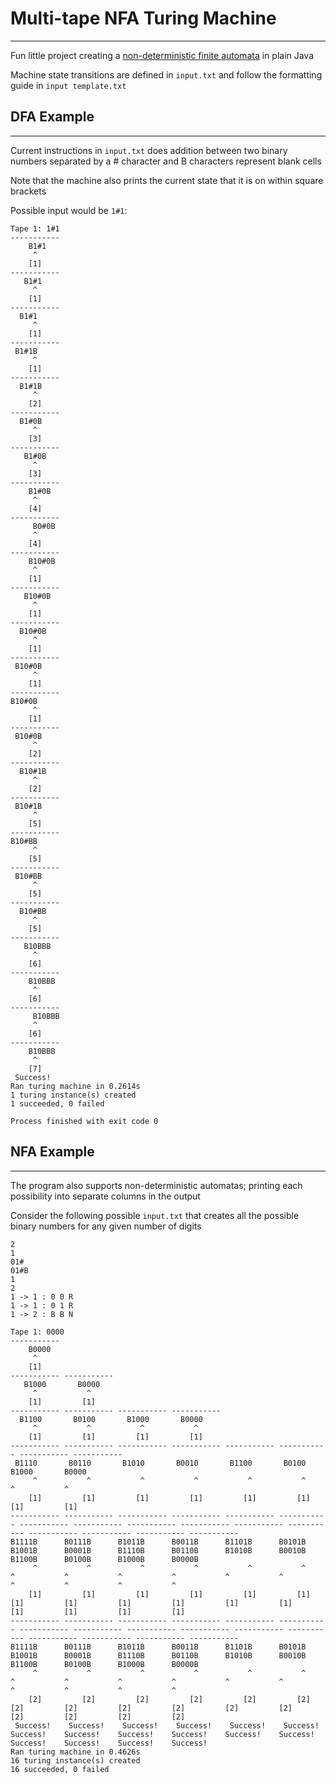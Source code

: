 # Multi-tape NFA Turing Machine
___
Fun little project creating a [non-deterministic finite automata](https://en.wikipedia.org/wiki/Nondeterministic_finite_automaton) in plain Java

Machine state transitions are defined in `input.txt` and follow the formatting guide in `input template.txt`

## DFA Example
___
Current instructions in `input.txt` does addition between two binary numbers separated by a # character and B characters represent blank cells

Note that the machine also prints the current state that it is on within square brackets

Possible input would be `1#1`:
```
Tape 1: 1#1
----------- 
    B1#1    
     ^      
    [1]     
----------- 
   B1#1     
     ^      
    [1]     
----------- 
  B1#1      
     ^      
    [1]     
----------- 
 B1#1B      
     ^      
    [1]     
----------- 
  B1#1B     
     ^      
    [2]     
----------- 
  B1#0B     
     ^      
    [3]     
----------- 
   B1#0B    
     ^      
    [3]     
----------- 
    B1#0B   
     ^      
    [4]     
----------- 
     B0#0B  
     ^      
    [4]     
----------- 
    B10#0B  
     ^      
    [1]     
----------- 
   B10#0B   
     ^      
    [1]     
----------- 
  B10#0B    
     ^      
    [1]     
----------- 
 B10#0B     
     ^      
    [1]     
----------- 
B10#0B      
     ^      
    [1]     
----------- 
 B10#0B     
     ^      
    [2]     
----------- 
  B10#1B    
     ^      
    [2]     
----------- 
 B10#1B     
     ^      
    [5]     
----------- 
B10#BB      
     ^      
    [5]     
----------- 
 B10#BB     
     ^      
    [5]     
----------- 
  B10#BB    
     ^      
    [5]     
----------- 
   B10BBB   
     ^      
    [6]     
----------- 
    B10BBB  
     ^      
    [6]     
----------- 
     B10BBB 
     ^      
    [6]     
----------- 
    B10BBB  
     ^      
    [7]     
 Success!   
Ran turing machine in 0.2614s
1 turing instance(s) created
1 succeeded, 0 failed

Process finished with exit code 0

```

## NFA Example
___
The program also supports non-deterministic automatas; printing each possibility into separate columns in the output

Consider the following possible `input.txt` that creates all the possible binary numbers for any given number of digits
```
2
1
01#
01#B
1
2
1 -> 1 : 0 0 R
1 -> 1 : 0 1 R
1 -> 2 : B B N
```

```
Tape 1: 0000
----------- 
    B0000   
     ^      
    [1]     
----------- ----------- 
   B1000       B0000    
     ^           ^      
    [1]         [1]     
----------- ----------- ----------- ----------- 
  B1100       B0100       B1000       B0000     
     ^           ^           ^           ^      
    [1]         [1]         [1]         [1]     
----------- ----------- ----------- ----------- ----------- ----------- ----------- ----------- 
 B1110       B0110       B1010       B0010       B1100       B0100       B1000       B0000      
     ^           ^           ^           ^           ^           ^           ^           ^      
    [1]         [1]         [1]         [1]         [1]         [1]         [1]         [1]     
----------- ----------- ----------- ----------- ----------- ----------- ----------- ----------- ----------- ----------- ----------- ----------- ----------- ----------- ----------- ----------- 
B1111B      B0111B      B1011B      B0011B      B1101B      B0101B      B1001B      B0001B      B1110B      B0110B      B1010B      B0010B      B1100B      B0100B      B1000B      B0000B      
     ^           ^           ^           ^           ^           ^           ^           ^           ^           ^           ^           ^           ^           ^           ^           ^      
    [1]         [1]         [1]         [1]         [1]         [1]         [1]         [1]         [1]         [1]         [1]         [1]         [1]         [1]         [1]         [1]     
----------- ----------- ----------- ----------- ----------- ----------- ----------- ----------- ----------- ----------- ----------- ----------- ----------- ----------- ----------- ----------- 
B1111B      B0111B      B1011B      B0011B      B1101B      B0101B      B1001B      B0001B      B1110B      B0110B      B1010B      B0010B      B1100B      B0100B      B1000B      B0000B      
     ^           ^           ^           ^           ^           ^           ^           ^           ^           ^           ^           ^           ^           ^           ^           ^      
    [2]         [2]         [2]         [2]         [2]         [2]         [2]         [2]         [2]         [2]         [2]         [2]         [2]         [2]         [2]         [2]     
 Success!    Success!    Success!    Success!    Success!    Success!    Success!    Success!    Success!    Success!    Success!    Success!    Success!    Success!    Success!    Success!   
Ran turing machine in 0.4626s
16 turing instance(s) created
16 succeeded, 0 failed
```
